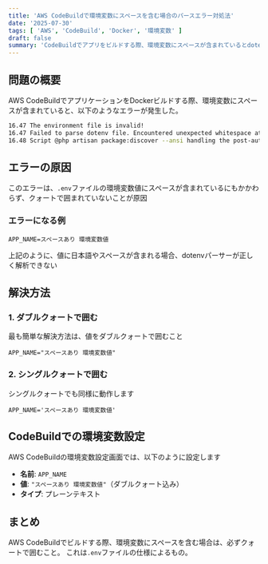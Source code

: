 ```yaml
---
title: 'AWS CodeBuildで環境変数にスペースを含む場合のパースエラー対処法'
date: '2025-07-30'
tags: [ 'AWS', 'CodeBuild', 'Docker', '環境変数' ]
draft: false
summary: 'CodeBuildでアプリをビルドする際、環境変数にスペースが含まれているとdotenvのパースエラーが発生する問題とその解決方法'
---
```


## 問題の概要

AWS CodeBuildでアプリケーションをDockerビルドする際、環境変数にスペースが含まれていると、以下のようなエラーが発生した。

```bash
16.47 The environment file is invalid!
16.47 Failed to parse dotenv file. Encountered unexpected whitespace at [スペースあり 環境変数値].
16.48 Script @php artisan package:discover --ansi handling the post-autoload-dump event returned with error code 1
```

## エラーの原因

このエラーは、`.env`ファイルの環境変数値にスペースが含まれているにもかかわらず、クォートで囲まれていないことが原因

### エラーになる例

```env
APP_NAME=スペースあり 環境変数値
```

上記のように、値に日本語やスペースが含まれる場合、dotenvパーサーが正しく解析できない

## 解決方法

### 1. ダブルクォートで囲む

最も簡単な解決方法は、値をダブルクォートで囲むこと

```env
APP_NAME="スペースあり 環境変数値"
```

### 2. シングルクォートで囲む

シングルクォートでも同様に動作します

```env
APP_NAME='スペースあり 環境変数値'
```

## CodeBuildでの環境変数設定

AWS CodeBuildの環境変数設定画面では、以下のように設定します

- **名前**: `APP_NAME`
- **値**: `"スペースあり 環境変数値"`（ダブルクォート込み）
- **タイプ**: プレーンテキスト

## まとめ

AWS CodeBuildでビルドする際、環境変数にスペースを含む場合は、必ずクォートで囲むこと。
これは`.env`ファイルの仕様によるもの。